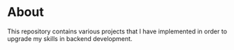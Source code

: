 # About

  This repository contains various projects that I have implemented in order to upgrade my skills in backend development.
 

